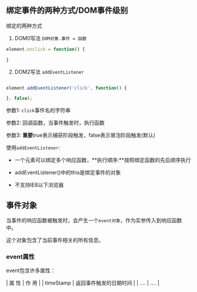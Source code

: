 ## 绑定事件的两种方式/DOM事件级别

绑定的两种方式

1. DOM0写法 `DOM对象.事件 = 函数` 

```javascript
element.onclick = function() {

}

```

2. DOM2写法 `addEventListener`

```javascript

element.addEventListener('click', function() {

}, false);

```

参数1: `click`事件名的字符串

参数2: 回调函数，当事件触发时，执行函数

参数3: **重要**true表示捕获阶段触发，false表示冒泡阶段触发(默认) 

使用`addEventListener`:

 - 一个元素可以绑定多个响应函数，**执行顺序:**按照绑定函数的先后顺序执行

 - addEventListener()中的this是绑定事件的对象

 - 不支持IE8以下浏览器


 ## 事件对象

 当事件的响应函数被触发时，会产生一个`event对象`，作为实参传入到响应函数中。

这个对象包含了当前事件相关的所有信息。


### event属性

event包含许多属性：

| 属 性 | 作 用 |
| timeStamp | 返回事件触发的日期时间 |
| .... | .... |
